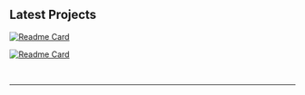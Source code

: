 <!-- [![codewars](https://www.codewars.com/users/mmiksaa/badges/large)](https://www.codewars.com/users/mmiksaa) -->

<h2>Latest Projects</h2>

[![Readme Card](https://github-readme-stats.vercel.app/api/pin/?username=mmiksaa&theme=dark&layout=compact&repo=obsidian-protected-note)](https://github.com/mmiksaa/obsidian-protected-note)

[![Readme Card](https://github-readme-stats.vercel.app/api/pin/?username=mmiksaa&theme=dark&layout=compact&repo=cardGame-twentyOne)](https://github.com/mmiksaa/cardGame-twentyOne) 

</br>

---


<!--[![willianrod's wakatime stats](https://github-readme-stats.vercel.app/api/wakatime?username=@miksa&theme=dark&width=50&layout=compact)](https://wakatime.com/@miksa)-->
